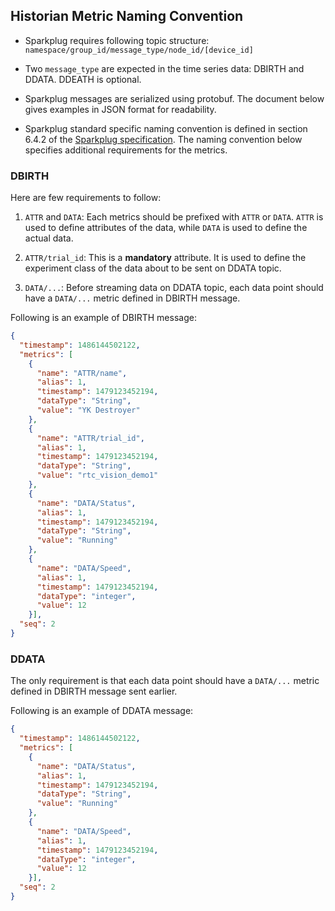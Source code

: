 ## Historian Metric Naming Convention

* Sparkplug requires following topic structure: `namespace/group_id/message_type/node_id/[device_id]`

* Two `message_type` are expected in the time series data: DBIRTH and DDATA. DDEATH is optional.

* Sparkplug messages are serialized using protobuf. The document below gives examples in JSON format for readability.

* Sparkplug standard specific naming convention is defined in section 6.4.2 of the [Sparkplug specification](https://sparkplug.eclipse.org/specification/version/3.0/documents/sparkplug-specification-3.0.0.pdf). The naming convention below specifies additional requirements for the metrics.

### DBIRTH

Here are few requirements to follow:

1. `ATTR` and `DATA`: Each metrics should be prefixed with `ATTR` or `DATA`. `ATTR` is used to define attributes of the data, while `DATA` is used to define the actual data.

2. `ATTR/trial_id`: This is a **mandatory** attribute. It is used to define the experiment class of the data about to be sent on DDATA topic.

3. `DATA/...`: Before streaming data on DDATA topic, each data point should have a `DATA/...` metric defined in DBIRTH message.


Following is an example of DBIRTH message:

```json
{
  "timestamp": 1486144502122,
  "metrics": [
    {
      "name": "ATTR/name",
      "alias": 1,
      "timestamp": 1479123452194,
      "dataType": "String",
      "value": "YK Destroyer"
    },
    {
      "name": "ATTR/trial_id",
      "alias": 1,
      "timestamp": 1479123452194,
      "dataType": "String",
      "value": "rtc_vision_demo1"
    },
    {
      "name": "DATA/Status",
      "alias": 1,
      "timestamp": 1479123452194,
      "dataType": "String",
      "value": "Running"
    },
    {
      "name": "DATA/Speed",
      "alias": 1,
      "timestamp": 1479123452194,
      "dataType": "integer",
      "value": 12
    }],
  "seq": 2
}
```

### DDATA

The only requirement is that each data point should have a `DATA/...` metric defined in DBIRTH message sent earlier.

Following is an example of DDATA message:

```json
{
  "timestamp": 1486144502122,
  "metrics": [
    {
      "name": "DATA/Status",
      "alias": 1,
      "timestamp": 1479123452194,
      "dataType": "String",
      "value": "Running"
    },
    {
      "name": "DATA/Speed",
      "alias": 1,
      "timestamp": 1479123452194,
      "dataType": "integer",
      "value": 12
    }],
  "seq": 2
}
```
